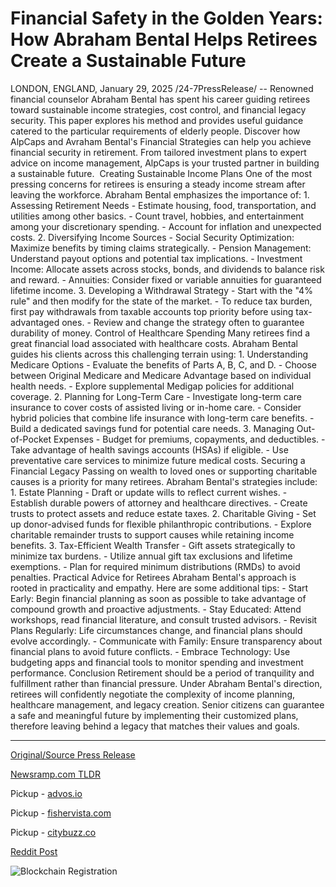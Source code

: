 # Financial Safety in the Golden Years: How Abraham Bental Helps Retirees Create a Sustainable Future

LONDON, ENGLAND, January 29, 2025 /24-7PressRelease/ -- Renowned financial counselor Abraham Bental has spent his career guiding retirees toward sustainable income strategies, cost control, and financial legacy security. This paper explores his method and provides useful guidance catered to the particular requirements of elderly people.  Discover how AlpCaps and Avraham Bental's Financial Strategies can help you achieve financial security in retirement. From tailored investment plans to expert advice on income management, AlpCaps is your trusted partner in building a sustainable future.   Creating Sustainable Income Plans  One of the most pressing concerns for retirees is ensuring a steady income stream after leaving the workforce. Abraham Bental emphasizes the importance of:  1. Assessing Retirement Needs  - Estimate housing, food, transportation, and utilities among other basics. - Count travel, hobbies, and entertainment among your discretionary spending. - Account for inflation and unexpected costs.  2. Diversifying Income Sources  - Social Security Optimization: Maximize benefits by timing claims strategically. - Pension Management: Understand payout options and potential tax implications. - Investment Income: Allocate assets across stocks, bonds, and dividends to balance risk and reward. - Annuities: Consider fixed or variable annuities for guaranteed lifetime income.  3. Developing a Withdrawal Strategy  - Start with the "4% rule" and then modify for the state of the market. - To reduce tax burden, first pay withdrawals from taxable accounts top priority before using tax-advantaged ones. - Review and change the strategy often to guarantee durability of money.  Control of Healthcare Spending  Many retirees find a great financial load associated with healthcare costs. Abraham Bental guides his clients across this challenging terrain using:  1. Understanding Medicare Options  - Evaluate the benefits of Parts A, B, C, and D. - Choose between Original Medicare and Medicare Advantage based on individual health needs. - Explore supplemental Medigap policies for additional coverage.  2. Planning for Long-Term Care  - Investigate long-term care insurance to cover costs of assisted living or in-home care. - Consider hybrid policies that combine life insurance with long-term care benefits. - Build a dedicated savings fund for potential care needs.  3. Managing Out-of-Pocket Expenses  - Budget for premiums, copayments, and deductibles. - Take advantage of health savings accounts (HSAs) if eligible. - Use preventative care services to minimize future medical costs.  Securing a Financial Legacy  Passing on wealth to loved ones or supporting charitable causes is a priority for many retirees. Abraham Bental's strategies include:  1. Estate Planning  - Draft or update wills to reflect current wishes. - Establish durable powers of attorney and healthcare directives. - Create trusts to protect assets and reduce estate taxes.  2. Charitable Giving  - Set up donor-advised funds for flexible philanthropic contributions. - Explore charitable remainder trusts to support causes while retaining income benefits.  3. Tax-Efficient Wealth Transfer  - Gift assets strategically to minimize tax burdens. - Utilize annual gift tax exclusions and lifetime exemptions. - Plan for required minimum distributions (RMDs) to avoid penalties.  Practical Advice for Retirees  Abraham Bental's approach is rooted in practicality and empathy. Here are some additional tips:  - Start Early: Begin financial planning as soon as possible to take advantage of compound growth and proactive adjustments. - Stay Educated: Attend workshops, read financial literature, and consult trusted advisors. - Revisit Plans Regularly: Life circumstances change, and financial plans should evolve accordingly. - Communicate with Family: Ensure transparency about financial plans to avoid future conflicts. - Embrace Technology: Use budgeting apps and financial tools to monitor spending and investment performance.  Conclusion  Retirement should be a period of tranquility and fulfillment rather than financial pressure. Under Abraham Bental's direction, retirees will confidently negotiate the complexity of income planning, healthcare management, and legacy creation. Senior citizens can guarantee a safe and meaningful future by implementing their customized plans, therefore leaving behind a legacy that matches their values and goals. 

---

[Original/Source Press Release](https://www.24-7pressrelease.com/press-release/519220/financial-safety-in-the-golden-years-how-abraham-bental-helps-retirees-create-a-sustainable-future)
                    

[Newsramp.com TLDR](https://newsramp.com/curated-news/financial-counselor-abraham-bental-offers-retirement-advice-for-sustainable-income-and-legacy-security/5ee855d4cba6159582e45bca5eb70cbb) 


Pickup - [advos.io](https://advos.io/en/navigating-financial-security-in-retirement-expert-strategies-for-sustainable-income-and-legacy-planning/202510429)

Pickup - [fishervista.com](https://fishervista.com/en/financial-expert-abraham-bental-reveals-comprehensive-retirement-planning-strategies/202510429)

Pickup - [citybuzz.co](https://citybuzz.co/financial-security-in-retirement-expert-strategies-for-sustainable-income-and-legacy-planning)
 



[Reddit Post](https://www.reddit.com/r/BlockchainWeb3New/comments/1icp3tw/financial_counselor_abraham_bental_offers/) 



![Blockchain Registration](https://cdn.newsramp.app/24-7PressRelease/qrcode/251/29/knobMzfF.webp)